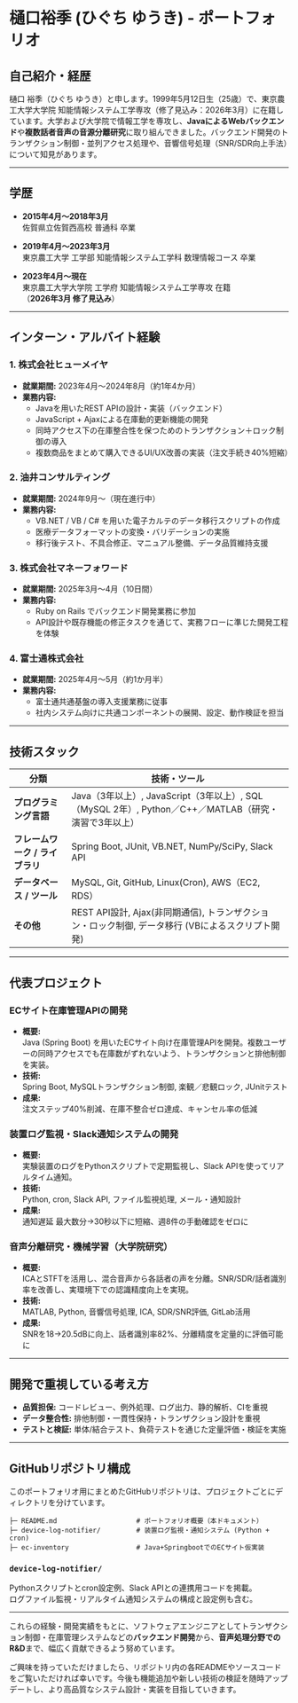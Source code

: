 # 樋口裕季 (ひぐち ゆうき) - ポートフォリオ

## 自己紹介・経歴
樋口 裕季（ひぐち ゆうき）と申します。1999年5月12日生（25歳）で、東京農工大学大学院 知能情報システム工学専攻（修了見込み：2026年3月）に在籍しています。大学および大学院で情報工学を専攻し、**JavaによるWebバックエンド**や**複数話者音声の音源分離研究**に取り組んできました。バックエンド開発のトランザクション制御・並列アクセス処理や、音響信号処理（SNR/SDR向上手法）について知見があります。

---

## 学歴
- **2015年4月～2018年3月**  
  佐賀県立佐賀西高校 普通科 卒業

- **2019年4月～2023年3月**  
  東京農工大学 工学部 知能情報システム工学科 数理情報コース 卒業

- **2023年4月～現在**  
  東京農工大学大学院 工学府 知能情報システム工学専攻 在籍  
  （**2026年3月 修了見込み**）

---

## インターン・アルバイト経験

### 1. 株式会社ヒューメイヤ
- **就業期間:** 2023年4月～2024年8月（約1年4か月）
- **業務内容:**
  - Javaを用いたREST APIの設計・実装（バックエンド）
  - JavaScript + Ajaxによる在庫動的更新機能の開発
  - 同時アクセス下の在庫整合性を保つためのトランザクション＋ロック制御の導入
  - 複数商品をまとめて購入できるUI/UX改善の実装（注文手続き40%短縮）

### 2. 油井コンサルティング
- **就業期間:** 2024年9月～（現在進行中）
- **業務内容:**
  - VB.NET / VB / C# を用いた電子カルテのデータ移行スクリプトの作成
  - 医療データフォーマットの変換・バリデーションの実施
  - 移行後テスト、不具合修正、マニュアル整備、データ品質維持支援

### 3. 株式会社マネーフォワード
- **就業期間:** 2025年3月～4月（10日間）
- **業務内容:**
  - Ruby on Rails でバックエンド開発業務に参加
  - API設計や既存機能の修正タスクを通じて、実務フローに準じた開発工程を体験

### 4. 富士通株式会社
- **就業期間:** 2025年4月～5月（約1か月半）
- **業務内容:**
  - 富士通共通基盤の導入支援業務に従事
  - 社内システム向けに共通コンポーネントの展開、設定、動作検証を担当


---

## 技術スタック

| 分類                     | 技術・ツール                                                                            |
| ------------------------ | --------------------------------------------------------------------------------------- |
| **プログラミング言語**    | Java（3年以上）, JavaScript（3年以上）, SQL（MySQL 2年）, Python／C++／MATLAB（研究・演習で3年以上） |
| **フレームワーク / ライブラリ** | Spring Boot, JUnit, VB.NET, NumPy/SciPy, Slack API |
| **データベース / ツール**| MySQL, Git, GitHub, Linux(Cron), AWS（EC2, RDS）                                          |
| **その他**               | REST API設計, Ajax(非同期通信), トランザクション・ロック制御, データ移行 (VBによるスクリプト開発)     |

---

## 代表プロジェクト

### ECサイト在庫管理APIの開発
- **概要:**  
  Java (Spring Boot) を用いたECサイト向け在庫管理APIを開発。複数ユーザーの同時アクセスでも在庫数がずれないよう、トランザクションと排他制御を実装。
- **技術:**  
  Spring Boot, MySQLトランザクション制御, 楽観／悲観ロック, JUnitテスト
- **成果:**  
  注文ステップ40%削減、在庫不整合ゼロ達成、キャンセル率の低減

### 装置ログ監視・Slack通知システムの開発
- **概要:**  
  実験装置のログをPythonスクリプトで定期監視し、Slack APIを使ってリアルタイム通知。
- **技術:**  
  Python, cron, Slack API, ファイル監視処理, メール・通知設計
- **成果:**  
  通知遅延 最大数分→30秒以下に短縮、週8件の手動確認をゼロに

### 音声分離研究・機械学習（大学院研究）
- **概要:**  
  ICAとSTFTを活用し、混合音声から各話者の声を分離。SNR/SDR/話者識別率を改善し、実環境下での認識精度向上を実現。
- **技術:**  
  MATLAB, Python, 音響信号処理, ICA, SDR/SNR評価, GitLab活用
- **成果:**  
  SNRを18→20.5dBに向上、話者識別率82%、分離精度を定量的に評価可能に

---

## 開発で重視している考え方

- **品質担保:** コードレビュー、例外処理、ログ出力、静的解析、CIを重視  
- **データ整合性:** 排他制御・一貫性保持・トランザクション設計を重視  
- **テストと検証:** 単体/結合テスト、負荷テストを通じた定量評価・検証を実施

---

## GitHubリポジトリ構成

このポートフォリオ用にまとめたGitHubリポジトリは、プロジェクトごとにディレクトリを分けています。

```
├─ README.md                    # ポートフォリオ概要（本ドキュメント）
├─ device-log-notifier/         # 装置ログ監視・通知システム (Python + cron)
├─ ec-inventory                 # Java+SpringbootでのECサイト仮実装
```

### `device-log-notifier/`
Pythonスクリプトとcron設定例、Slack APIとの連携用コードを掲載。  
ログファイル監視・リアルタイム通知システムの構成と設定例も含む。

---

これらの経験・開発実績をもとに、ソフトウェアエンジニアとしてトランザクション制御・在庫管理システムなどの**バックエンド開発**から、**音声処理分野でのR&D**まで、幅広く貢献できるよう努めています。

ご興味を持っていただけましたら、リポジトリ内の各READMEやソースコードをご覧いただければ幸いです。今後も機能追加や新しい技術の検証を随時アップデートし、より高品質なシステム設計・実装を目指していきます。
